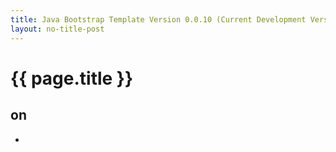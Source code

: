 ```yaml
---
title: Java Bootstrap Template Version 0.0.10 (Current Development Version)
layout: no-title-post
---
```

# {{ page.title }}

## on
-
